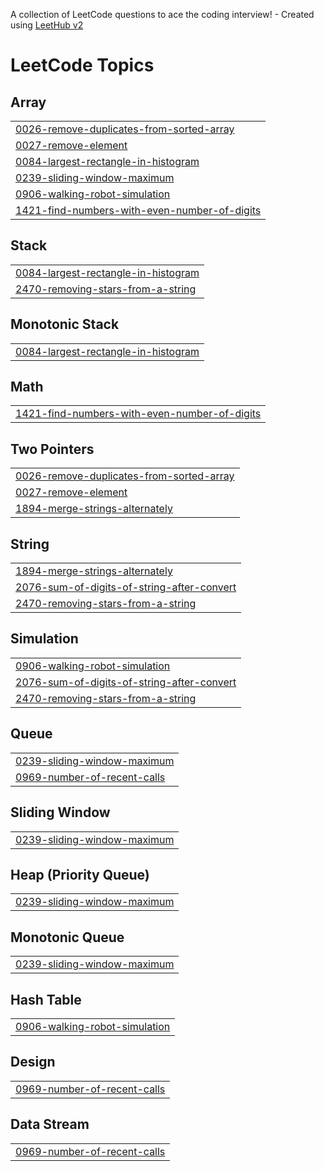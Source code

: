 A collection of LeetCode questions to ace the coding interview! - Created using [LeetHub v2](https://github.com/arunbhardwaj/LeetHub-2.0)
<!---LeetCode Topics Start-->
# LeetCode Topics
## Array
|  |
| ------- |
| [0026-remove-duplicates-from-sorted-array](https://github.com/aryan6098/leetcode/tree/master/0026-remove-duplicates-from-sorted-array) |
| [0027-remove-element](https://github.com/aryan6098/leetcode/tree/master/0027-remove-element) |
| [0084-largest-rectangle-in-histogram](https://github.com/aryan6098/leetcode/tree/master/0084-largest-rectangle-in-histogram) |
| [0239-sliding-window-maximum](https://github.com/aryan6098/leetcode/tree/master/0239-sliding-window-maximum) |
| [0906-walking-robot-simulation](https://github.com/aryan6098/leetcode/tree/master/0906-walking-robot-simulation) |
| [1421-find-numbers-with-even-number-of-digits](https://github.com/aryan6098/leetcode/tree/master/1421-find-numbers-with-even-number-of-digits) |
## Stack
|  |
| ------- |
| [0084-largest-rectangle-in-histogram](https://github.com/aryan6098/leetcode/tree/master/0084-largest-rectangle-in-histogram) |
| [2470-removing-stars-from-a-string](https://github.com/aryan6098/leetcode/tree/master/2470-removing-stars-from-a-string) |
## Monotonic Stack
|  |
| ------- |
| [0084-largest-rectangle-in-histogram](https://github.com/aryan6098/leetcode/tree/master/0084-largest-rectangle-in-histogram) |
## Math
|  |
| ------- |
| [1421-find-numbers-with-even-number-of-digits](https://github.com/aryan6098/leetcode/tree/master/1421-find-numbers-with-even-number-of-digits) |
## Two Pointers
|  |
| ------- |
| [0026-remove-duplicates-from-sorted-array](https://github.com/aryan6098/leetcode/tree/master/0026-remove-duplicates-from-sorted-array) |
| [0027-remove-element](https://github.com/aryan6098/leetcode/tree/master/0027-remove-element) |
| [1894-merge-strings-alternately](https://github.com/aryan6098/leetcode/tree/master/1894-merge-strings-alternately) |
## String
|  |
| ------- |
| [1894-merge-strings-alternately](https://github.com/aryan6098/leetcode/tree/master/1894-merge-strings-alternately) |
| [2076-sum-of-digits-of-string-after-convert](https://github.com/aryan6098/leetcode/tree/master/2076-sum-of-digits-of-string-after-convert) |
| [2470-removing-stars-from-a-string](https://github.com/aryan6098/leetcode/tree/master/2470-removing-stars-from-a-string) |
## Simulation
|  |
| ------- |
| [0906-walking-robot-simulation](https://github.com/aryan6098/leetcode/tree/master/0906-walking-robot-simulation) |
| [2076-sum-of-digits-of-string-after-convert](https://github.com/aryan6098/leetcode/tree/master/2076-sum-of-digits-of-string-after-convert) |
| [2470-removing-stars-from-a-string](https://github.com/aryan6098/leetcode/tree/master/2470-removing-stars-from-a-string) |
## Queue
|  |
| ------- |
| [0239-sliding-window-maximum](https://github.com/aryan6098/leetcode/tree/master/0239-sliding-window-maximum) |
| [0969-number-of-recent-calls](https://github.com/aryan6098/leetcode/tree/master/0969-number-of-recent-calls) |
## Sliding Window
|  |
| ------- |
| [0239-sliding-window-maximum](https://github.com/aryan6098/leetcode/tree/master/0239-sliding-window-maximum) |
## Heap (Priority Queue)
|  |
| ------- |
| [0239-sliding-window-maximum](https://github.com/aryan6098/leetcode/tree/master/0239-sliding-window-maximum) |
## Monotonic Queue
|  |
| ------- |
| [0239-sliding-window-maximum](https://github.com/aryan6098/leetcode/tree/master/0239-sliding-window-maximum) |
## Hash Table
|  |
| ------- |
| [0906-walking-robot-simulation](https://github.com/aryan6098/leetcode/tree/master/0906-walking-robot-simulation) |
## Design
|  |
| ------- |
| [0969-number-of-recent-calls](https://github.com/aryan6098/leetcode/tree/master/0969-number-of-recent-calls) |
## Data Stream
|  |
| ------- |
| [0969-number-of-recent-calls](https://github.com/aryan6098/leetcode/tree/master/0969-number-of-recent-calls) |
<!---LeetCode Topics End-->